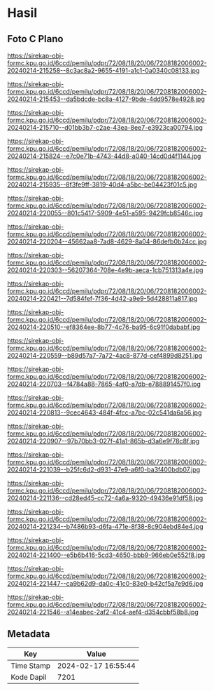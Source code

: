 # Hasil

## Foto C Plano

https://sirekap-obj-formc.kpu.go.id/6ccd/pemilu/pdpr/72/08/18/20/06/7208182006002-20240214-215258--8c3ac8a2-9655-4191-a1c1-0a0340c08133.jpg

https://sirekap-obj-formc.kpu.go.id/6ccd/pemilu/pdpr/72/08/18/20/06/7208182006002-20240214-215453--da5bdcde-bc8a-4127-9bde-4dd9578e4928.jpg

https://sirekap-obj-formc.kpu.go.id/6ccd/pemilu/pdpr/72/08/18/20/06/7208182006002-20240214-215710--d01bb3b7-c2ae-43ea-8ee7-e3923ca00794.jpg

https://sirekap-obj-formc.kpu.go.id/6ccd/pemilu/pdpr/72/08/18/20/06/7208182006002-20240214-215824--e7c0e71b-4743-44d8-a040-14cd0d4f1144.jpg

https://sirekap-obj-formc.kpu.go.id/6ccd/pemilu/pdpr/72/08/18/20/06/7208182006002-20240214-215935--8f3fe9ff-3819-40d4-a5bc-be04423f01c5.jpg

https://sirekap-obj-formc.kpu.go.id/6ccd/pemilu/pdpr/72/08/18/20/06/7208182006002-20240214-220055--801c5417-5909-4e51-a595-9429fcb8546c.jpg

https://sirekap-obj-formc.kpu.go.id/6ccd/pemilu/pdpr/72/08/18/20/06/7208182006002-20240214-220204--45662aa8-7ad8-4629-8a04-86defb0b24cc.jpg

https://sirekap-obj-formc.kpu.go.id/6ccd/pemilu/pdpr/72/08/18/20/06/7208182006002-20240214-220303--56207364-708e-4e9b-aeca-1cb751313a4e.jpg

https://sirekap-obj-formc.kpu.go.id/6ccd/pemilu/pdpr/72/08/18/20/06/7208182006002-20240214-220421--7d584fef-7f36-4d42-a9e9-5d428811a817.jpg

https://sirekap-obj-formc.kpu.go.id/6ccd/pemilu/pdpr/72/08/18/20/06/7208182006002-20240214-220510--ef8364ee-8b77-4c76-ba95-6c91f0dababf.jpg

https://sirekap-obj-formc.kpu.go.id/6ccd/pemilu/pdpr/72/08/18/20/06/7208182006002-20240214-220559--b89d57a7-7a72-4ac8-877d-cef4899d8251.jpg

https://sirekap-obj-formc.kpu.go.id/6ccd/pemilu/pdpr/72/08/18/20/06/7208182006002-20240214-220703--f4784a88-7865-4af0-a7db-e788891457f0.jpg

https://sirekap-obj-formc.kpu.go.id/6ccd/pemilu/pdpr/72/08/18/20/06/7208182006002-20240214-220813--9cec4643-484f-4fcc-a7bc-02c541da6a56.jpg

https://sirekap-obj-formc.kpu.go.id/6ccd/pemilu/pdpr/72/08/18/20/06/7208182006002-20240214-220907--97b70bb3-027f-41a1-865b-d3a6e9f78c8f.jpg

https://sirekap-obj-formc.kpu.go.id/6ccd/pemilu/pdpr/72/08/18/20/06/7208182006002-20240214-221039--b25fc6d2-d931-47e9-a6f0-ba3f400bdb07.jpg

https://sirekap-obj-formc.kpu.go.id/6ccd/pemilu/pdpr/72/08/18/20/06/7208182006002-20240214-221136--cd28ed45-cc72-4a6a-9320-49436e91df58.jpg

https://sirekap-obj-formc.kpu.go.id/6ccd/pemilu/pdpr/72/08/18/20/06/7208182006002-20240214-221234--b7486b93-d6fa-471e-8f38-8c904ebd84e4.jpg

https://sirekap-obj-formc.kpu.go.id/6ccd/pemilu/pdpr/72/08/18/20/06/7208182006002-20240214-221400--e5b6b416-5cd3-4650-bbb9-966eb0e552f8.jpg

https://sirekap-obj-formc.kpu.go.id/6ccd/pemilu/pdpr/72/08/18/20/06/7208182006002-20240214-221447--ca9b62d9-da0c-41c0-83e0-b42cf5a7e9d6.jpg

https://sirekap-obj-formc.kpu.go.id/6ccd/pemilu/pdpr/72/08/18/20/06/7208182006002-20240214-221546--a14eabec-2af2-41c4-aef4-d354cbbf58b8.jpg


## Metadata

| Key        | Value               |
| ---------- | ------------------- |
| Time Stamp | 2024-02-17 16:55:44 |
| Kode Dapil | 7201                |



